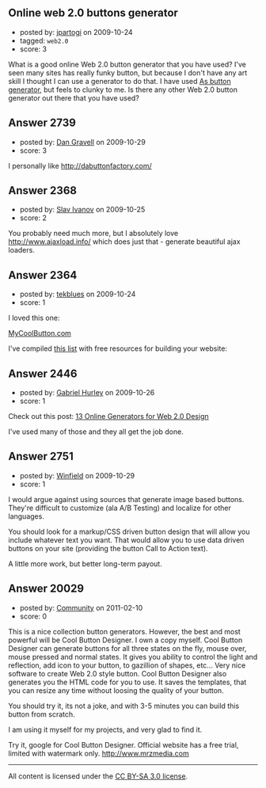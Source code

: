 ## Online web 2.0 buttons generator

- posted by: [jpartogi](https://stackexchange.com/users/-1/911-jpartogi) on 2009-10-24
- tagged: `web2.0`
- score: 3

What is a good online Web 2.0 button generator that you have used? I've seen many sites has really funky button, but because I don't have any art skill I thought I can use a generator to do that. I have used [As button generator][1], but feels to clunky to me. Is there any other Web 2.0 button generator out there that you have used? 


  [1]: http://jirox.net/AsButtonGen/


## Answer 2739

- posted by: [Dan Gravell](https://stackexchange.com/users/-1/790-dan-gravell) on 2009-10-29
- score: 3

I personally like http://dabuttonfactory.com/


## Answer 2368

- posted by: [Slav Ivanov](https://stackexchange.com/users/-1/23-slav-ivanov) on 2009-10-25
- score: 2

<p>You probably need much more, but I absolutely love <a href="http://www.ajaxload.info/" rel="nofollow">http://www.ajaxload.info/</a> which does just that - generate beautiful ajax loaders.</p>



## Answer 2364

- posted by: [tekblues](https://stackexchange.com/users/-1/1003-tekblues) on 2009-10-24
- score: 1

<p>I loved this one:</p>

<p><a href="http://www.mycoolbutton.com/" rel="nofollow">MyCoolButton.com</a></p>

<p>I've compiled  <a href="http://tekblues.com/?page%5Fid=119" rel="nofollow">this list</a> with free resources for building your website:</p>



## Answer 2446

- posted by: [Gabriel Hurley](https://stackexchange.com/users/-1/1005-gabriel-hurley) on 2009-10-26
- score: 1

<p>Check out this post: <a href="http://www.cssjuice.com/13-online-generators-for-web-20-design/" rel="nofollow">13 Online Generators for Web 2.0 Design</a></p>

<p>I've used many of those and they all get the job done.</p>



## Answer 2751

- posted by: [Winfield](https://stackexchange.com/users/-1/1020-winfield) on 2009-10-29
- score: 1

I would argue against using sources that generate image based buttons.  They're difficult to customize (ala A/B Testing) and localize for other languages.  

You should look for a markup/CSS driven button design that will allow you include whatever text you want.  That would allow you to use data driven buttons on your site (providing the button Call to Action text).

A little more work, but better long-term payout.


## Answer 20029

- posted by: [Community](https://stackexchange.com/users/-1/-1-community) on 2011-02-10
- score: 0

This is a nice collection button generators. However, the best and most powerful will be Cool Button Designer. I own a copy myself. Cool Button Designer can generate buttons for all three states on the fly, mouse over, mouse pressed and normal states. It gives you ability to control the light and reflection, add icon to your button, to gazillion of shapes, etc... Very nice software to create Web 2.0 style button. Cool Button Designer also generates you the HTML code for you to use. It saves the templates, that you can resize any time without loosing the quality of your button.

You should try it, its not a joke, and with 3-5 minutes you can build this button from scratch.

I am using it myself for my projects, and very glad to find it.

Try it, google for Cool Button Designer. Official website has a free trial, limited with watermark only.
http://www.mrzmedia.com



---

All content is licensed under the [CC BY-SA 3.0 license](https://creativecommons.org/licenses/by-sa/3.0/).
